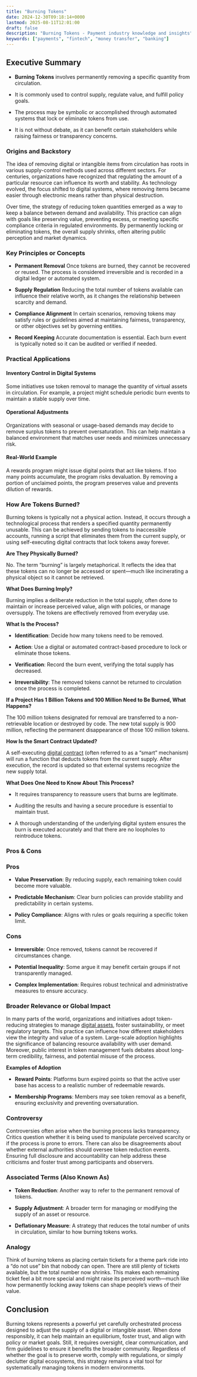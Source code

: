 ```yaml
---
title: "Burning Tokens"
date: 2024-12-30T09:18:14+0000
lastmod: 2025-08-11T12:01:00
draft: false
description: "Burning Tokens - Payment industry knowledge and insights"
keywords: ["payments", "fintech", "money transfer", "banking"]
---
```


## Executive Summary

- **Burning Tokens** involves permanently removing a specific quantity from circulation.

- It is commonly used to control supply, regulate value, and fulfill policy goals.

- The process may be symbolic or accomplished through automated systems that lock or eliminate tokens from use.

- It is not without debate, as it can benefit certain stakeholders while raising fairness or transparency concerns.

### Origins and Backstory

The idea of removing digital or intangible items from circulation has roots in various supply-control methods used across different sectors. For centuries, organizations have recognized that regulating the amount of a particular resource can influence its worth and stability. As technology evolved, the focus shifted to digital systems, where removing items became easier through electronic means rather than physical destruction.

Over time, the strategy of reducing token quantities emerged as a way to keep a balance between demand and availability. This practice can align with goals like preserving value, preventing excess, or meeting specific compliance criteria in regulated environments. By permanently locking or eliminating tokens, the overall supply shrinks, often altering public perception and market dynamics.

### Key Principles or Concepts

- **Permanent Removal** Once tokens are burned, they cannot be recovered or reused. The process is considered irreversible and is recorded in a digital ledger or automated system.

- **Supply Regulation** Reducing the total number of tokens available can influence their relative worth, as it changes the relationship between scarcity and demand.

- **Compliance Alignment** In certain scenarios, removing tokens may satisfy rules or guidelines aimed at maintaining fairness, transparency, or other objectives set by governing entities.

- **Record Keeping** Accurate documentation is essential. Each burn event is typically noted so it can be audited or verified if needed.

### Practical Applications

#### Inventory Control in Digital Systems

Some initiatives use token removal to manage the quantity of virtual assets in circulation. For example, a project might schedule periodic burn events to maintain a stable supply over time.

#### Operational Adjustments

Organizations with seasonal or usage-based demands may decide to remove surplus tokens to prevent oversaturation. This can help maintain a balanced environment that matches user needs and minimizes unnecessary risk.

#### Real-World Example

A rewards program might issue digital points that act like tokens. If too many points accumulate, the program risks devaluation. By removing a portion of unclaimed points, the program preserves value and prevents dilution of rewards.

### How Are Tokens Burned?

Burning tokens is typically not a physical action. Instead, it occurs through a technological process that renders a specified quantity permanently unusable. This can be achieved by sending tokens to inaccessible accounts, running a script that eliminates them from the current supply, or using self-executing digital contracts that lock tokens away forever.

**Are They Physically Burned?**

No. The term “burning” is largely metaphorical. It reflects the idea that these tokens can no longer be accessed or spent—much like incinerating a physical object so it cannot be retrieved.

**What Does Burning Imply?**

Burning implies a deliberate reduction in the total supply, often done to maintain or increase perceived value, align with policies, or manage oversupply. The tokens are effectively removed from everyday use.

**What Is the Process?**

- **Identification**: Decide how many tokens need to be removed.

- **Action**: Use a digital or automated contract-based procedure to lock or eliminate those tokens.

- **Verification**: Record the burn event, verifying the total supply has decreased.

- **Irreversibility**: The removed tokens cannot be returned to circulation once the process is completed.

**If a Project Has 1 Billion Tokens and 100 Million Need to Be Burned, What Happens?**

The 100 million tokens designated for removal are transferred to a non-retrievable location or destroyed by code. The new total supply is 900 million, reflecting the permanent disappearance of those 100 million tokens.

**How Is the Smart Contract Updated?**

A self-executing [digital contract](https://faisalkhanllc.xyz/resources/payments-wiki/s/smart-contract/) (often referred to as a “smart” mechanism) will run a function that deducts tokens from the current supply. After execution, the record is updated so that external systems recognize the new supply total.

**What Does One Need to Know About This Process?**

- It requires transparency to reassure users that burns are legitimate.

- Auditing the results and having a secure procedure is essential to maintain trust.

- A thorough understanding of the underlying digital system ensures the burn is executed accurately and that there are no loopholes to reintroduce tokens.

### Pros & Cons

### Pros

- **Value Preservation**: By reducing supply, each remaining token could become more valuable.

- **Predictable Mechanism**: Clear burn policies can provide stability and predictability in certain systems.

- **Policy Compliance**: Aligns with rules or goals requiring a specific token limit.

### Cons

- **Irreversible**: Once removed, tokens cannot be recovered if circumstances change.

- **Potential Inequality**: Some argue it may benefit certain groups if not transparently managed.

- **Complex Implementation**: Requires robust technical and administrative measures to ensure accuracy.

### Broader Relevance or Global Impact

In many parts of the world, organizations and initiatives adopt token-reducing strategies to manage [digital assets](https://faisalkhanllc.xyz/resources/payments-wiki/d/digital-assets/), foster sustainability, or meet regulatory targets. This practice can influence how different stakeholders view the integrity and value of a system. Large-scale adoption highlights the significance of balancing resource availability with user demand. Moreover, public interest in token management fuels debates about long-term credibility, fairness, and potential misuse of the process.

**Examples of Adoption**

- **Reward Points**: Platforms burn expired points so that the active user base has access to a realistic number of redeemable rewards.

- **Membership Programs**: Members may see token removal as a benefit, ensuring exclusivity and preventing oversaturation.

### Controversy

Controversies often arise when the burning process lacks transparency. Critics question whether it is being used to manipulate perceived scarcity or if the process is prone to errors. There can also be disagreements about whether external authorities should oversee token reduction events. Ensuring full disclosure and accountability can help address these criticisms and foster trust among participants and observers.

### Associated Terms (Also Known As)

- **Token Reduction**: Another way to refer to the permanent removal of tokens.

- **Supply Adjustment**: A broader term for managing or modifying the supply of an asset or resource.

- **Deflationary Measure**: A strategy that reduces the total number of units in circulation, similar to how burning tokens works.

### Analogy

Think of burning tokens as placing certain tickets for a theme park ride into a “do not use” bin that nobody can open. There are still plenty of tickets available, but the total number now shrinks. This makes each remaining ticket feel a bit more special and might raise its perceived worth—much like how permanently locking away tokens can shape people’s views of their value.

## Conclusion

Burning tokens represents a powerful yet carefully orchestrated process designed to adjust the supply of a digital or intangible asset. When done responsibly, it can help maintain an equilibrium, foster trust, and align with policy or market goals. Still, it requires oversight, clear communication, and firm guidelines to ensure it benefits the broader community. Regardless of whether the goal is to preserve worth, comply with regulations, or simply declutter digital ecosystems, this strategy remains a vital tool for systematically managing tokens in modern environments.
